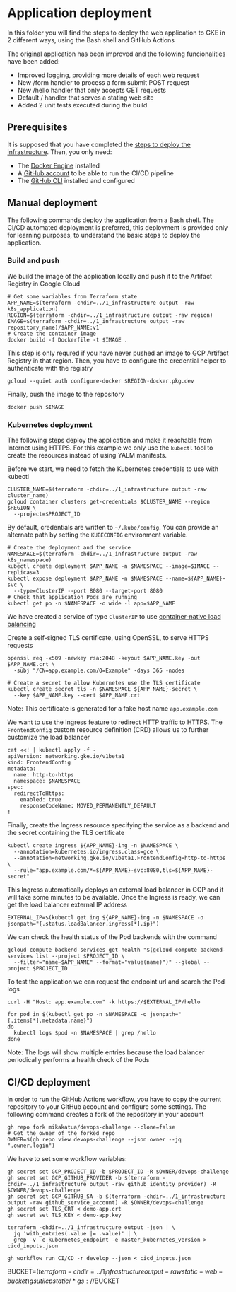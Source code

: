 # Application deployment
In this folder you will find the steps to deploy the web application to GKE in 2 different ways, using the Bash shell and GitHub Actions

The original application has been improved and the following funcionalities have been added:
* Improved logging, providing more details of each web request
* New /form handler to process a form submit POST request
* New /hello handler that only accepts GET requests
* Default / handler that serves a stating web site
* Added 2 unit tests executed during the build

## Prerequisites
It is supposed that you have completed the [steps to deploy the infrastructure](../1_infrastructure). Then, you only need:
* The [Docker Engine](https://docs.docker.com/get-docker/) installed
* A [GitHub account](https://github.com/) to be able to run the CI/CD pipeline
* The [GitHub CLI](https://cli.github.com/) installed and configured

## Manual deployment
The following commands deploy the application from a Bash shell. The CI/CD automated deployment is preferred, this deployment is provided only for learning purposes, to understand the basic steps to deploy the application.

### Build and push
We build the image of the application locally and push it to the Artifact Registry in Google Cloud
```
# Get some variables from Terraform state
APP_NAME=$(terraform -chdir=../1_infrastructure output -raw k8s_application)
REGION=$(terraform -chdir=../1_infrastructure output -raw region)
IMAGE=$(terraform -chdir=../1_infrastructure output -raw repository_name)/$APP_NAME:v1
# Create the container image
docker build -f Dockerfile -t $IMAGE .
```

This step is only requred if you have never pushed an image to GCP Artifact Registry in that region. Then, you have to configure the credential helper to authenticate with the registry
```
gcloud --quiet auth configure-docker $REGION-docker.pkg.dev
```

Finally, push the image to the repository
```
docker push $IMAGE
```

### Kubernetes deployment
The following steps deploy the application and make it reachable from Internet using HTTPS. For this example we only use the `kubectl` tool to create the resources instead of using YALM manifests.

Before we start, we need to fetch the Kubernetes credentials to use with kubectl
```
CLUSTER_NAME=$(terraform -chdir=../1_infrastructure output -raw cluster_name)
gcloud container clusters get-credentials $CLUSTER_NAME --region $REGION \
  --project=$PROJECT_ID
```
By default, credentials are written to `~/.kube/config`. You can provide an alternate path by setting the `KUBECONFIG` environment variable.

```
# Create the deployment and the service
NAMESPACE=$(terraform -chdir=../1_infrastructure output -raw k8s_namespace)
kubectl create deployment $APP_NAME -n $NAMESPACE --image=$IMAGE --replicas=3
kubectl expose deployment $APP_NAME -n $NAMESPACE --name=${APP_NAME}-svc \
  --type=ClusterIP --port 8080 --target-port 8080
# Check that application Pods are running
kubectl get po -n $NAMESPACE -o wide -l app=$APP_NAME
```
We have created a service of type `ClusterIP` to use [container-native load balancing](https://cloud.google.com/kubernetes-engine/docs/concepts/container-native-load-balancing)

Create a self-signed TLS certificate, using OpenSSL, to serve HTTPS requests
```
openssl req -x509 -newkey rsa:2048 -keyout $APP_NAME.key -out $APP_NAME.crt \
  -subj "/CN=app.example.com/O=Example" -days 365 -nodes

# Create a secret to allow Kubernetes use the TLS certificate
kubectl create secret tls -n $NAMESPACE ${APP_NAME}-secret \
  --key $APP_NAME.key --cert $APP_NAME.crt
```
Note: This certificate is generated for a fake host name `app.example.com`

We want to use the Ingress feature to redirect HTTP traffic to HTTPS. The `FrontendConfig` custom resource definition (CRD) allows us to further customize the load balancer
```
cat <<! | kubectl apply -f -
apiVersion: networking.gke.io/v1beta1
kind: FrontendConfig
metadata:
  name: http-to-https
  namespace: $NAMESPACE
spec:
  redirectToHttps:
    enabled: true
    responseCodeName: MOVED_PERMANENTLY_DEFAULT
!
```

Finally, create the Ingress resource specifying the service as a backend and the secret containing the TLS certificate
```
kubectl create ingress ${APP_NAME}-ing -n $NAMESPACE \
  --annotation=kubernetes.io/ingress.class=gce \
  --annotation=networking.gke.io/v1beta1.FrontendConfig=http-to-https \
  --rule="app.example.com/*=${APP_NAME}-svc:8080,tls=${APP_NAME}-secret"
```

This Ingress automatically deploys an external load balancer in GCP and it will take some minutes to be available. Once the Ingress is ready, we can get the load balancer external IP address
```
EXTERNAL_IP=$(kubectl get ing ${APP_NAME}-ing -n $NAMESPACE -o jsonpath="{.status.loadBalancer.ingress[*].ip}")
```

We can check the health status of the Pod backends with the command
```
gcloud compute backend-services get-health "$(gcloud compute backend-services list --project $PROJECT_ID \
  --filter="name~$APP_NAME" --format="value(name)")" --global --project $PROJECT_ID
```

To test the application we can request the endpoint url and search the Pod logs
```
curl -H "Host: app.example.com" -k https://$EXTERNAL_IP/hello

for pod in $(kubectl get po -n $NAMESPACE -o jsonpath="{.items[*].metadata.name}")
do 
  kubectl logs $pod -n $NAMESPACE | grep /hello
done
```

Note: The logs will show multiple entries because the load balancer periodically performs a health check of the Pods

## CI/CD deployment
In order to run the GitHub Actions workflow, you have to copy the current repository to your GitHub account and configure some settings. The following command creates a fork of the repository in your account
```
gh repo fork mikakatua/devops-challenge --clone=false
# Get the owner of the forked repo
OWNER=$(gh repo view devops-challenge --json owner --jq ".owner.login")
```

We have to set some workflow variables:
```
gh secret set GCP_PROJECT_ID -b $PROJECT_ID -R $OWNER/devops-challenge
gh secret set GCP_GITHUB_PROVIDER -b $(terraform -chdir=../1_infrastructure output -raw github_identity_provider) -R $OWNER/devops-challenge
gh secret set GCP_GITHUB_SA -b $(terraform -chdir=../1_infrastructure output -raw github_service_account) -R $OWNER/devops-challenge
gh secret set TLS_CRT < demo-app.crt
gh secret set TLS_KEY < demo-app.key
```

```
terraform -chdir=../1_infrastructure output -json | \
  jq 'with_entries(.value |= .value)' | \
  grep -v -e kubernetes_endpoint -e master_kubernetes_version > cicd_inputs.json
```

```
gh workflow run CI/CD -r develop --json < cicd_inputs.json
````
BUCKET=$(terraform -chdir=../1_infrastructure output -raw static-web-bucket)
gsutil cp static/* gs://$BUCKET

